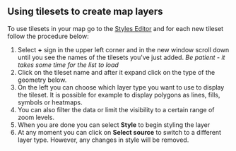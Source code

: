 ## Using tilesets to create map layers
To use tilesets in your map go to the [Styles Editor](https://studio.mapbox.com/styles/) and for each new tileset follow the procedure below:

 1. Select **+** sign in the upper left corner and in the new window scroll down until you see the names of the tilesets you've just added. _Be patient - it takes some time for the list to load_
 2. Click on the tileset name and after it expand click on the type of the geometry below.
 3. On the left you can choose which layer type you want to use to display the tileset. It is possible for example to display polygons as lines, fills, symbols or heatmaps. 
 4. You can also filter the data or limit the visibility to a certain range of zoom levels.
 5. When you are done you can select **Style** to begin styling the layer
 6. At any moment you can click on **Select source** to switch to a different layer type. However, any changes in style will be removed. 
